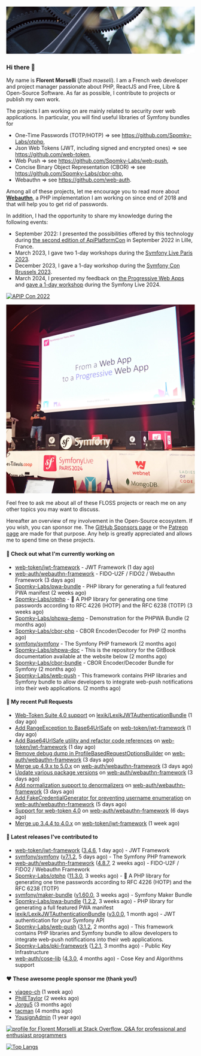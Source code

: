 ![Cover image](1.webp)

### Hi there 👋

My name is **Florent Morselli** (*flɔʁɑ̃ mɔʁseli*). I am a French web developer and project manager passionate about PHP, ReactJS and Free, Libre & Open-Source Software.
As far as possible, I contribute to projects or publish my own work.

The projects I am working on are mainly related to security over web applications. In particular, you will find useful libraries of Symfony bundles for
* One-Time Passwords (TOTP/HOTP) => see https://github.com/Spomky-Labs/otphp,
* Json Web Tokens (JWT, including signed and encrypted ones) => see https://github.com/web-token,
* Web Push => see https://github.com/Spomky-Labs/web-push,
* Concise Binary Object Representation (CBOR) => see https://github.com/Spomky-Labs/cbor-php,
* Webauthn => see https://github.com/web-auth.

Among all of these projects, let me encourage you to read more about [**Webauthn**](https://github.com/web-auth), a PHP implementation I am working on since end of 2018 and that will help you to get rid of passwords.

In addition, I had the opportunity to share my knowledge during the following events:

* September 2022: I presented the possibilities offered by this technology during [the second edition of ApiPlatformCon](https://youtu.be/Y2_0omg1CFk) in September 2022 in Lille, France.
* March 2023, I gave two 1-day workshops during the [Symfony Live Paris 2023](https://live.symfony.com/2023-paris/workshop/maximiser-la-securite-de-vos-applications-avec-le-bundle-security).
* December 2023, I gave a 1-day workshop during the [Symfony Con Brussels 2023](https://live.symfony.com/2023-brussels-con/workshop/road-to-safer-applications).
* March 2024, I presented my feedback on [the Progressive Web Apps](https://live.symfony.com/2024-paris/schedule/de-web-app-a-progressive-web-app) and [gave a 1-day workshop](https://live.symfony.com/2024-paris/workshop#securite-amelioree-et-webauthn-avec-symfony-2) during the Symfony Live 2024.

[![APIP Con 2022](https://user-images.githubusercontent.com/1091072/191684778-b9e26104-038d-45c2-a1b3-287233d15ecc.jpg)](https://api-platform.com/con/2022/conferences/webauthn-se-debarrasser-des-mots-de-passe-definitivement/)

[![Symfony Live 2024](Symfony%20Live%202024.png)](https://symfony.com/blog/symfonylive-paris-2024-from-web-app-to-progressive-web-app)


Feel free to ask me about all of these FLOSS projects or reach me on any other topics you may want to discuss.

Hereafter an overview of my involvement in the Open-Source ecosystem.
If you wish, you can sponsor me. The [GitHub Sponsors page](https://github.com/sponsors/Spomky/) or the [Patreon page](https://www.patreon.com/FlorentMorselli) are made for that purpose. Any help is greatly appreciated and allows me to spend time on these projects.

#### 👷 Check out what I'm currently working on

- [web-token/jwt-framework](https://github.com/web-token/jwt-framework) - JWT Framework (1 day ago)
- [web-auth/webauthn-framework](https://github.com/web-auth/webauthn-framework) - FIDO-U2F / FIDO2 / Webauthn Framework (3 days ago)
- [Spomky-Labs/pwa-bundle](https://github.com/Spomky-Labs/pwa-bundle) - PHP library for generating a full featured PWA manifest (2 weeks ago)
- [Spomky-Labs/otphp](https://github.com/Spomky-Labs/otphp) - :closed_lock_with_key: A PHP library for generating one time passwords according to RFC 4226 (HOTP) and the RFC 6238 (TOTP) (3 weeks ago)
- [Spomky-Labs/phpwa-demo](https://github.com/Spomky-Labs/phpwa-demo) - Demonstration for the PHPWA Bundle (2 months ago)
- [Spomky-Labs/cbor-php](https://github.com/Spomky-Labs/cbor-php) - CBOR Encoder/Decoder for PHP (2 months ago)
- [symfony/symfony](https://github.com/symfony/symfony) - The Symfony PHP framework (2 months ago)
- [Spomky-Labs/phpwa-doc](https://github.com/Spomky-Labs/phpwa-doc) - This is the repository for the GitBook documentation available at the website below (2 months ago)
- [Spomky-Labs/cbor-bundle](https://github.com/Spomky-Labs/cbor-bundle) - CBOR Encoder/Decoder Bundle for Symfony (2 months ago)
- [Spomky-Labs/web-push](https://github.com/Spomky-Labs/web-push) - This framework contains PHP libraries and Symfony bundle to allow developers to integrate web-push notifications into their web applications. (2 months ago)

#### 🔨 My recent Pull Requests

- [Web-Token Suite 4.0 support](https://github.com/lexik/LexikJWTAuthenticationBundle/pull/1231) on [lexik/LexikJWTAuthenticationBundle](https://github.com/lexik/LexikJWTAuthenticationBundle) (1 day ago)
- [Add RangeException to Base64UrlSafe](https://github.com/web-token/jwt-framework/pull/577) on [web-token/jwt-framework](https://github.com/web-token/jwt-framework) (1 day ago)
- [Add Base64UrlSafe utility and refactor code references](https://github.com/web-token/jwt-framework/pull/576) on [web-token/jwt-framework](https://github.com/web-token/jwt-framework) (1 day ago)
- [Remove debug dump in ProfileBasedRequestOptionsBuilder](https://github.com/web-auth/webauthn-framework/pull/607) on [web-auth/webauthn-framework](https://github.com/web-auth/webauthn-framework) (3 days ago)
- [Merge up 4.9.x to 5.0.x](https://github.com/web-auth/webauthn-framework/pull/606) on [web-auth/webauthn-framework](https://github.com/web-auth/webauthn-framework) (3 days ago)
- [Update various package versions](https://github.com/web-auth/webauthn-framework/pull/605) on [web-auth/webauthn-framework](https://github.com/web-auth/webauthn-framework) (3 days ago)
- [Add normalization support to denormalizers](https://github.com/web-auth/webauthn-framework/pull/604) on [web-auth/webauthn-framework](https://github.com/web-auth/webauthn-framework) (3 days ago)
- [Add FakeCredentialGenerator for preventing username enumeration](https://github.com/web-auth/webauthn-framework/pull/603) on [web-auth/webauthn-framework](https://github.com/web-auth/webauthn-framework) (5 days ago)
- [Support for web-token 4.0](https://github.com/web-auth/webauthn-framework/pull/602) on [web-auth/webauthn-framework](https://github.com/web-auth/webauthn-framework) (6 days ago)
- [Merge up 3.4.4 to 4.0.x](https://github.com/web-token/jwt-framework/pull/575) on [web-token/jwt-framework](https://github.com/web-token/jwt-framework) (1 week ago)

#### 🔭 Latest releases I've contributed to

- [web-token/jwt-framework](https://github.com/web-token/jwt-framework) ([3.4.6](https://github.com/web-token/jwt-framework/releases/tag/3.4.6), 1 day ago) - JWT Framework
- [symfony/symfony](https://github.com/symfony/symfony) ([v7.1.2](https://github.com/symfony/symfony/releases/tag/v7.1.2), 5 days ago) - The Symfony PHP framework
- [web-auth/webauthn-framework](https://github.com/web-auth/webauthn-framework) ([4.8.7](https://github.com/web-auth/webauthn-framework/releases/tag/4.8.7), 2 weeks ago) - FIDO-U2F / FIDO2 / Webauthn Framework
- [Spomky-Labs/otphp](https://github.com/Spomky-Labs/otphp) ([11.3.0](https://github.com/Spomky-Labs/otphp/releases/tag/11.3.0), 3 weeks ago) - :closed_lock_with_key: A PHP library for generating one time passwords according to RFC 4226 (HOTP) and the RFC 6238 (TOTP)
- [symfony/maker-bundle](https://github.com/symfony/maker-bundle) ([v1.60.0](https://github.com/symfony/maker-bundle/releases/tag/v1.60.0), 3 weeks ago) - Symfony Maker Bundle
- [Spomky-Labs/pwa-bundle](https://github.com/Spomky-Labs/pwa-bundle) ([1.2.2](https://github.com/Spomky-Labs/pwa-bundle/releases/tag/1.2.2), 3 weeks ago) - PHP library for generating a full featured PWA manifest
- [lexik/LexikJWTAuthenticationBundle](https://github.com/lexik/LexikJWTAuthenticationBundle) ([v3.0.0](https://github.com/lexik/LexikJWTAuthenticationBundle/releases/tag/v3.0.0), 1 month ago) - JWT authentication for your Symfony API
- [Spomky-Labs/web-push](https://github.com/Spomky-Labs/web-push) ([3.1.2](https://github.com/Spomky-Labs/web-push/releases/tag/3.1.2), 2 months ago) - This framework contains PHP libraries and Symfony bundle to allow developers to integrate web-push notifications into their web applications.
- [Spomky-Labs/pki-framework](https://github.com/Spomky-Labs/pki-framework) ([1.2.1](https://github.com/Spomky-Labs/pki-framework/releases/tag/1.2.1), 3 months ago) - Public Key Infrastructure
- [web-auth/cose-lib](https://github.com/web-auth/cose-lib) ([4.3.0](https://github.com/web-auth/cose-lib/releases/tag/4.3.0), 4 months ago) - Cose Key and Algorithms support

#### ❤️ These awesome people sponsor me (thank you!)

- [viageo-ch](https://github.com/viageo-ch) (1 week ago)
- [PhilETaylor](https://github.com/PhilETaylor) (2 weeks ago)
- [Jorgu5](https://github.com/Jorgu5) (3 months ago)
- [tacman](https://github.com/tacman) (4 months ago)
- [YousignAdmin](https://github.com/YousignAdmin) (1 year ago)

<a href="https://stackoverflow.com/users/2157818/florent-morselli"><img src="https://stackoverflow.com/users/flair/2157818.png" width="208" height="58" alt="profile for Florent Morselli at Stack Overflow, Q&amp;A for professional and enthusiast programmers" title="profile for Florent Morselli at Stack Overflow, Q&amp;A for professional and enthusiast programmers"></a>

[![Top Langs](https://wakatime.com/share/@Spomky/aa41d408-c524-4a5f-936d-0b9446698abd.svg)](https://wakatime.com/@Spomky)
